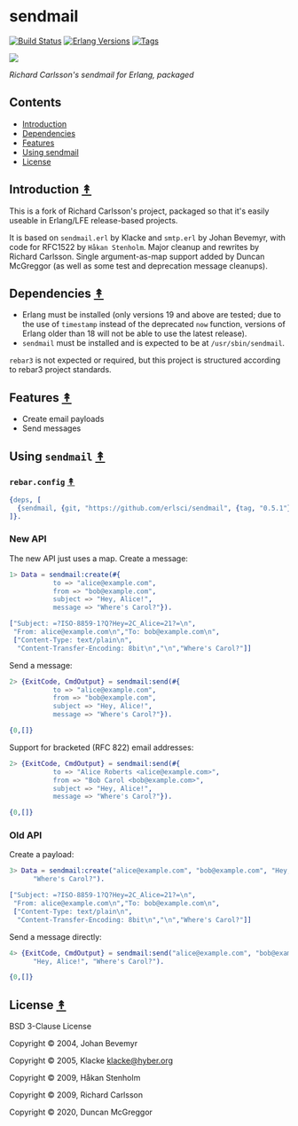 # sendmail

[![Build Status][gh-actions-badge]][gh-actions] [![Erlang Versions][erlang badge]][versions] [![Tags][github tags badge]][github tags]

[![][logo]][logo-large]

*Richard Carlsson's sendmail for Erlang, packaged*


## Contents

* [Introduction](#introduction-)
* [Dependencies](#dependencies-)
* [Features](#features-)
* [Using sendmail](#using-sendmail-)
* [License](#license-)


## Introduction [&#x219F;](#contents)

This is a fork of Richard Carlsson's project, packaged so that it's easily useable in Erlang/LFE release-based projects.

It is based on `sendmail.erl` by Klacke and `smtp.erl` by Johan Bevemyr, with code for RFC1522 by `Håkan Stenholm`. Major cleanup and rewrites by Richard Carlsson. Single argument-as-map support added by Duncan McGreggor (as well as some test and deprecation message cleanups).

## Dependencies [&#x219F;](#contents)

* Erlang must be installed (only versions 19 and above are tested; due to the use of `timestamp` instead of the deprecated `now` function, versions of Erlang older than 18 will not be able to use the latest release).
* `sendmail` must be installed and is expected to be at `/usr/sbin/sendmail`.

`rebar3` is not expected or required, but this project is structured according to rebar3 project standards.

## Features [&#x219F;](#contents)

* Create email payloads
* Send messages

## Using `sendmail` [&#x219F;](#contents)

### `rebar.config` [&#x219F;](#contents)

```erlang
{deps, [
  {sendmail, {git, "https://github.com/erlsci/sendmail", {tag, "0.5.1"}}}
]}.
```

### New API

The new API just uses a map. Create a message:

```erlang
1> Data = sendmail:create(#{
           to => "alice@example.com",
           from => "bob@example.com",
           subject => "Hey, Alice!",
           message => "Where's Carol?"}).
```
```erlang
["Subject: =?ISO-8859-1?Q?Hey=2C_Alice=21?=\n",
 "From: alice@example.com\n","To: bob@example.com\n",
 ["Content-Type: text/plain\n",
  "Content-Transfer-Encoding: 8bit\n","\n","Where's Carol?"]]
```

Send a message:

```erlang
2> {ExitCode, CmdOutput} = sendmail:send(#{
           to => "alice@example.com",
           from => "bob@example.com",
           subject => "Hey, Alice!",
           message => "Where's Carol?"}).
```
```erlang
{0,[]}
```

Support for bracketed (RFC 822) email addresses:

```erlang
2> {ExitCode, CmdOutput} = sendmail:send(#{
           to => "Alice Roberts <alice@example.com>",
           from => "Bob Carol <bob@example.com>",
           subject => "Hey, Alice!",
           message => "Where's Carol?"}).
```
```erlang
{0,[]}
```

### Old API

Create a payload:

```erlang
3> Data = sendmail:create("alice@example.com", "bob@example.com", "Hey, Alice!",
      "Where's Carol?").
```
```erlang
["Subject: =?ISO-8859-1?Q?Hey=2C_Alice=21?=\n",
 "From: alice@example.com\n","To: bob@example.com\n",
 ["Content-Type: text/plain\n",
  "Content-Transfer-Encoding: 8bit\n","\n","Where's Carol?"]]
```

Send a message directly:

```erlang
4> {ExitCode, CmdOutput} = sendmail:send("alice@example.com", "bob@example.com",
      "Hey, Alice!", "Where's Carol?").
```
```erlang
{0,[]}
```

## License [&#x219F;](#contents)

BSD 3-Clause License

Copyright © 2004, Johan Bevemyr

Copyright © 2005, Klacke <klacke@hyber.org>

Copyright © 2009, Håkan Stenholm

Copyright © 2009, Richard Carlsson

Copyright © 2020, Duncan McGreggor

<!-- Named page links below: /-->

[logo]: priv/images/logo-small.png
[logo-large]: priv/images/logo-large.png
[org]: https://github.com/lfe-rebar3
[github]: https://github.com/erlsci/sendmail
[gh-actions-badge]: https://github.com/erlsci/sendmail/workflows/ci%2Fcd/badge.svg
[gh-actions]: https://github.com/erlsci/sendmail/actions
[erlang badge]: https://img.shields.io/badge/erlang-19%20to%2023-blue.svg
[versions]: https://github.com/erlsci/sendmail/blob/master/.github/workflows/cicd.yml
[github tags]: https://github.com/erlsci/sendmail/tags
[github tags badge]: https://img.shields.io/github/tag/erlsci/sendmail.svg
[github downloads]: https://img.shields.io/github/downloads/atom/atom/total.svg
